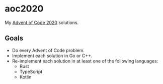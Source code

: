 # aoc2020

My [Advent of Code 2020](https://adventofcode.com/) solutions.

## Goals

- Do every Advent of Code problem.
- Implement each solution in Go or C++.
- Re-implement each solution in at least one of the following languages:
    - Rust
    - TypeScript
    - Kotlin
